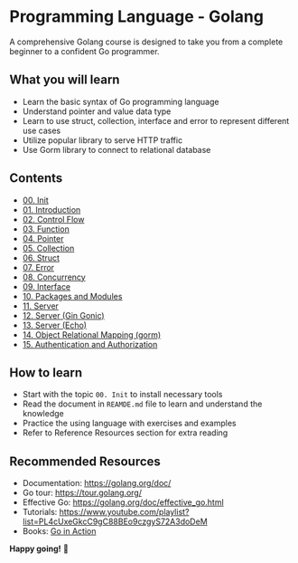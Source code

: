 # Programming Language - Golang
A comprehensive Golang course is designed to take you from a complete beginner to a confident Go programmer.

## What you will learn
- Learn the basic syntax of Go programming language
- Understand pointer and value data type
- Learn to use struct, collection, interface and error to represent different use cases
- Utilize popular library to serve HTTP traffic
- Use Gorm library to connect to relational database

## Contents
- [00. Init](./00.%20Init)
- [01. Introduction](./01.%20Introduction)
- [02. Control Flow](./02.%20Control%20Flow)
- [03. Function](./03.%20Function)
- [04. Pointer](./04.%20Pointer)
- [05. Collection](./05.%20Collection)
- [06. Struct](./06.%20Struct)
- [07. Error](./07.%20Error)
- [08. Concurrency](./08.%20Concurency)
- [09. Interface](./09.%20Interface)
- [10. Packages and Modules](./10.%20Packages%20and%20Modules)
- [11. Server](./11.%20Server)
- [12. Server (Gin Gonic)](./12.%20Server%20(Gin%20Gonic))
- [13. Server (Echo)](./13.%20Server%20(Echo))
- [14. Object Relational Mapping (gorm)](./14.%20Object%20Relational%20Mapping%20(gorm))
- [15. Authentication and Authorization](./15.%20Authentication%20and%20Authorization)

## How to learn
- Start with the topic `00. Init` to install necessary tools
- Read the document in `REAMDE.md` file to learn and understand the knowledge
- Practice the using language with exercises and examples
- Refer to Reference Resources section for extra reading

## Recommended Resources
- Documentation: https://golang.org/doc/
- Go tour: https://tour.golang.org/
- Effective Go: https://golang.org/doc/effective_go.html
- Tutorials: https://www.youtube.com/playlist?list=PL4cUxeGkcC9gC88BEo9czgyS72A3doDeM
- Books: [Go in Action](https://www.manning.com/books/go-in-action)
      
**Happy going!** 🚀
